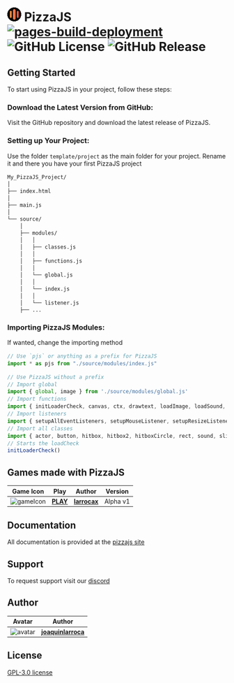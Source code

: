 
# ![Logo](/source/icons/favicon32x.png) PizzaJS [![pages-build-deployment](https://github.com/joaquinlarroca/pizzajs/actions/workflows/pages/pages-build-deployment/badge.svg)](https://github.com/joaquinlarroca/pizzajs/actions/workflows/pages/pages-build-deployment) ![GitHub License](https://img.shields.io/github/license/joaquinlarroca/pizzajs) ![GitHub Release](https://img.shields.io/github/v/release/joaquinlarroca/pizzajs)


## Getting Started
To start using PizzaJS in your project, follow these steps:

### Download the Latest Version from GitHub:
Visit the GitHub repository and download the latest release of PizzaJS. 

### Setting up Your Project:
Use the folder `template/project` as the main folder for your project. Rename it and there you have your first PizzaJS project

```
My_PizzaJS_Project/
│
├── index.html
│
├── main.js
│
└── source/
    │
    ├── modules/
    │   │
    │   ├── classes.js
    │   │
    │   ├── functions.js
    │   │
    │   └── global.js
    │   │
    │   └── index.js
    │   │
    │   └── listener.js
    ├── ...
```

### Importing PizzaJS Modules:
If wanted, change the importing method

```js
// Use `pjs` or anything as a prefix for PizzaJS
import * as pjs from "./source/modules/index.js"
```

```js
// Use PizzaJS without a prefix
// Import global
import { global, image } from './source/modules/global.js'
// Import functions
import { initLoaderCheck, canvas, ctx, drawtext, loadImage, loadSound, loadFont, fillRect, setup, start, clear, fitText, measureTextWidth, shakeScreen } from './source/modules/functions.js';
// Import listeners
import { setupAllEventListeners, setupMouseListener, setupResizeListener, setupKeyboardListener, keyPressed, mouse, pressedKeys } from './source/modules/listener.js';
// Import all classes
import { actor, button, hitbox, hitbox2, hitboxCircle, rect, sound, slider, timeout } from './source/modules/classes.js';
// Starts the loadCheck
initLoaderCheck()
```
## Games made with PizzaJS

| Game Icon | Play | Author | Version |
|-----------|------|--------|---------|
| <img src="https://img.itch.zone/aW1nLzEzNzY4MTUxLnBuZw==/315x250%23c/dY6IHU.png" alt="gameIcon" width="128"/> |  [**PLAY**](https://larrocax.itch.io/alien-laser-ray) | [**larrocax**](https://larrocax.itch.io/) | Alpha v1 | 

## Documentation
All documentation is provided at the [pizzajs site](https://joaquinlarroca.github.io/pizzajs/)

## Support
To request support visit our [discord](https://discord.gg/BmNS5aBEPT)

## Author

| Avatar | Author |
|--------|-------------------------|
| <img src="https://avatars.githubusercontent.com/u/52870198?v=4" alt="avatar" width="32"/> |  [**joaquinlarroca**](https://github.com/joaquinlarroca/) | 

## License
[GPL-3.0 license](LICENSE)
